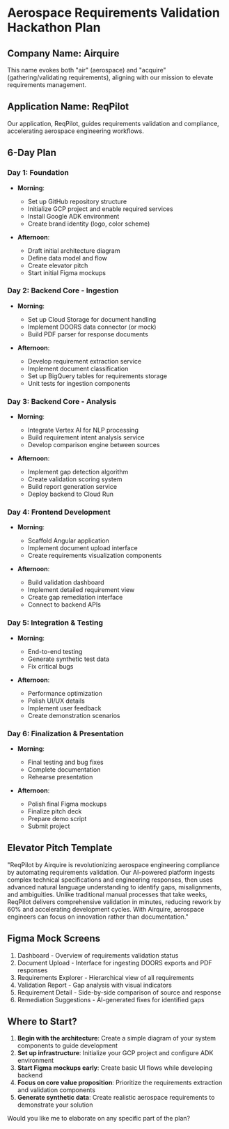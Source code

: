 # Aerospace Requirements Validation Hackathon Plan

## Company Name: Airquire

This name evokes both "air" (aerospace) and "acquire" (gathering/validating requirements), aligning with our mission to elevate requirements management.

## Application Name: ReqPilot

Our application, ReqPilot, guides requirements validation and compliance, accelerating aerospace engineering workflows.

## 6-Day Plan

### Day 1: Foundation
- **Morning**: 
  - Set up GitHub repository structure
  - Initialize GCP project and enable required services
  - Install Google ADK environment
  - Create brand identity (logo, color scheme)
  
- **Afternoon**:
  - Draft initial architecture diagram
  - Define data model and flow
  - Create elevator pitch
  - Start initial Figma mockups

### Day 2: Backend Core - Ingestion
- **Morning**:
  - Set up Cloud Storage for document handling
  - Implement DOORS data connector (or mock)
  - Build PDF parser for response documents
  
- **Afternoon**:
  - Develop requirement extraction service
  - Implement document classification
  - Set up BigQuery tables for requirements storage
  - Unit tests for ingestion components

### Day 3: Backend Core - Analysis
- **Morning**:
  - Integrate Vertex AI for NLP processing
  - Build requirement intent analysis service
  - Develop comparison engine between sources
  
- **Afternoon**:
  - Implement gap detection algorithm
  - Create validation scoring system
  - Build report generation service
  - Deploy backend to Cloud Run

### Day 4: Frontend Development
- **Morning**:
  - Scaffold Angular application
  - Implement document upload interface
  - Create requirements visualization components
  
- **Afternoon**:
  - Build validation dashboard
  - Implement detailed requirement view
  - Create gap remediation interface
  - Connect to backend APIs

### Day 5: Integration & Testing
- **Morning**:
  - End-to-end testing
  - Generate synthetic test data
  - Fix critical bugs
  
- **Afternoon**:
  - Performance optimization
  - Polish UI/UX details
  - Implement user feedback
  - Create demonstration scenarios

### Day 6: Finalization & Presentation
- **Morning**:
  - Final testing and bug fixes
  - Complete documentation
  - Rehearse presentation
  
- **Afternoon**:
  - Polish final Figma mockups
  - Finalize pitch deck
  - Prepare demo script
  - Submit project

## Elevator Pitch Template

"ReqPilot by Airquire is revolutionizing aerospace engineering compliance by automating requirements validation. Our AI-powered platform ingests complex technical specifications and engineering responses, then uses advanced natural language understanding to identify gaps, misalignments, and ambiguities. Unlike traditional manual processes that take weeks, ReqPilot delivers comprehensive validation in minutes, reducing rework by 60% and accelerating development cycles. With Airquire, aerospace engineers can focus on innovation rather than documentation."

## Figma Mock Screens
1. Dashboard - Overview of requirements validation status
2. Document Upload - Interface for ingesting DOORS exports and PDF responses
3. Requirements Explorer - Hierarchical view of all requirements
4. Validation Report - Gap analysis with visual indicators
5. Requirement Detail - Side-by-side comparison of source and response
6. Remediation Suggestions - AI-generated fixes for identified gaps

## Where to Start?

1. **Begin with the architecture**: Create a simple diagram of your system components to guide development
2. **Set up infrastructure**: Initialize your GCP project and configure ADK environment
3. **Start Figma mockups early**: Create basic UI flows while developing backend
4. **Focus on core value proposition**: Prioritize the requirements extraction and validation components
5. **Generate synthetic data**: Create realistic aerospace requirements to demonstrate your solution

Would you like me to elaborate on any specific part of the plan?
